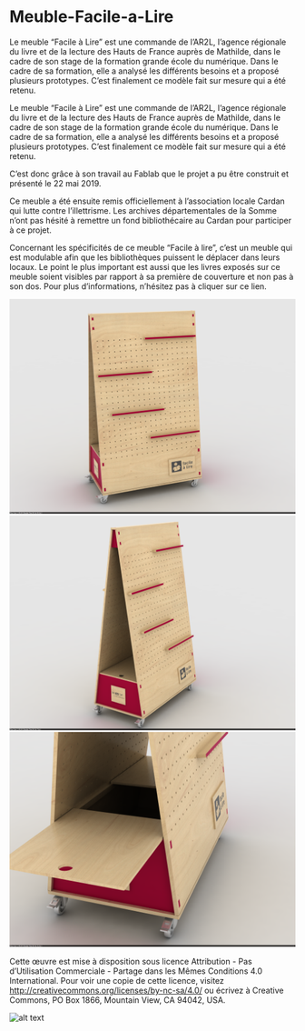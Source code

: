 # Meuble-Facile-a-Lire
Le meuble “Facile à Lire” est une commande de l’AR2L, l’agence régionale du livre et de la lecture des Hauts de France auprès de Mathilde, dans le cadre de son stage de la formation grande école du numérique. Dans le cadre de sa formation, elle a analysé les différents besoins et a proposé plusieurs prototypes. C’est finalement ce modèle fait sur mesure qui a été retenu.


Le meuble “Facile à Lire” est une commande de l’AR2L, l’agence régionale du livre et de la lecture des Hauts de France auprès de Mathilde, dans le cadre de son stage de la formation grande école du numérique. Dans le cadre de sa formation, elle a analysé les différents besoins et a proposé plusieurs prototypes. C’est finalement ce modèle fait sur mesure qui a été retenu.


C’est donc grâce à son travail au Fablab que le projet a pu être construit et présenté le 22 mai 2019.


Ce meuble a été ensuite remis officiellement à l’association locale Cardan qui lutte contre l’illettrisme. Les archives départementales de la Somme n’ont pas hésité à remettre un fond bibliothécaire au Cardan pour participer à ce projet.


Concernant les spécificités de ce meuble “Facile à lire”, c’est un meuble qui est modulable afin que les bibliothèques puissent le déplacer dans leurs locaux. Le point le plus important est aussi que les livres exposés sur ce meuble soient visibles par rapport à sa première de couverture et non pas à son dos. Pour plus d’informations, n’hésitez pas à cliquer sur ce lien.


![alt text](https://github.com/LaMachinerie/Meuble-Facile-a-Lire/blob/main/Image/1.2.png)
![alt text](https://github.com/LaMachinerie/Meuble-Facile-a-Lire/blob/main/Image/1.3.png)
![alt text](https://github.com/LaMachinerie/Meuble-Facile-a-Lire/blob/main/Image/1.4.png)

Cette œuvre est mise à disposition sous licence Attribution - Pas d’Utilisation Commerciale - Partage dans les Mêmes Conditions 4.0 International. Pour voir une copie de cette licence, visitez http://creativecommons.org/licenses/by-nc-sa/4.0/ ou écrivez à Creative Commons, PO Box 1866, Mountain View, CA 94042, USA.

![alt text](https://licensebuttons.net/l/by-nc-sa/3.0/88x31.png)
